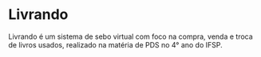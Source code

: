 # Livrando
Livrando é um sistema de sebo virtual com foco na compra, venda e troca de livros usados, realizado na matéria de PDS no 4° ano do IFSP.

